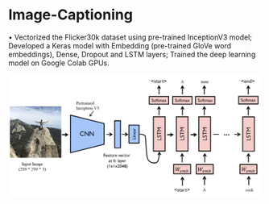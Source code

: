 # Image-Captioning
•	Vectorized the Flicker30k dataset using pre-trained InceptionV3 model;
Developed a Keras model with Embedding (pre-trained GloVe word embeddings), Dense, Dropout and LSTM layers;
Trained the deep learning model on Google Colab GPUs.

![GitHub Logo](/arch.png)
